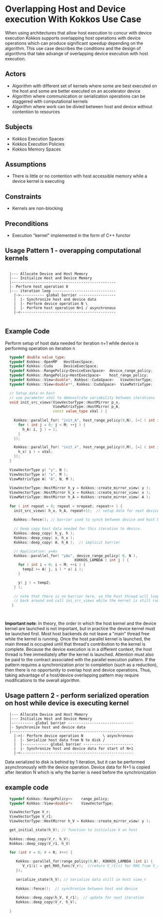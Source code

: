 # Overlapping Host and Device execution With Kokkos Use Case

When using architectures that allow host execution to concur with device execution Kokkos supports 
overlapping host operations with device operations which can produce significant speedup depending 
on the algorithm.  This use case describes the conditions and the design of algorithms that take advange of
overlapping device execution with host execution.

## Actors
 - Algorithm with different set of kernels where some are best executed on the host and some 
are better executed on an accelerator device
 - Algorithm where communication or serialization operations can be staggered with computational kernels
 - Algorithm where work can be divied between host and device without contention to resources
 
## Subjects
 - Kokkos Execution Spaces
 - Kokkos Execution Policies
 - Kokkos Memory Spaces

## Assumptions
 - There is little or no contention with host accessible memory while a device kernel is executing
    
## Constraints
 - Kernels are non-blocking
    
## Preconditions
 - Execution "kernel" implemented in the form of C++ functor
    
## Usage Pattern 1 - overapping computational kernels

```

  |--- Allocate Device and Host Memory
  |--- Initialize Host and Device Memory
  |------------------------------------------------
  |- Perform host operation 0
  |--- iteration loop -----------------------------
    |->----------- global barrier -----------------
    |  |- Synchronize host and device data
    |  |- Perform device operation N \
    |  |- Perform host operation N+1 / asynchronous
    |-<--------------------------------------------
       
```

## Example Code
Perform setup of host data needed for iteration n+1 while device is performing
operation on iteration n

```c++
  typedef double value_type;
  typedef Kokkos::OpenMP   HostExecSpace;
  typedef Kokkos::Cuda     DeviceExecSpace;
  typedef Kokkos::RangePolicy<DeviceExecSpace>  device_range_policy;
  typedef Kokkos::RangePolicy<HostExecSpace>    host_range_policy;
  typedef Kokkos::View<double*, Kokkos::CudaSpace>   ViewVectorType;
  typedef Kokkos::View<double**, Kokkos::CudaSpace>  ViewMatrixType;

  // Setup data on host  
  // use parameter xVal to demonstrate variability between iterations
  void init_src_views(ViewVectorType::HostMirror p_x,
                      ViewMatrixType::HostMirror p_A,
                      const value_type xVal ) {
    
    Kokkos::parallel_for( "init_A", host_range_policy(0,N), [=] ( int i ) {
      for ( int j = 0; j < M; ++j ) {
        h_A( i, j ) = 1;
      }
    });

    Kokkos::parallel_for( "init_x", host_range_policy(0,M), [=] ( int i ) {
      h_x( i ) = xVal;
    });
  }
  
  ViewVectorType y( "y", N );
  ViewVectorType x( "x", M );
  ViewMatrixType A( "A", N, M );
  
  ViewVectorType::HostMirror h_y = Kokkos::create_mirror_view( y );
  ViewVectorType::HostMirror h_x = Kokkos::create_mirror_view( x );
  ViewMatrixType::HostMirror h_A = Kokkos::create_mirror_view( A );
  
  for ( int repeat = 0; repeat < nrepeat; repeat++ ) {
    init_src_views( h_x, h_A, repeat+1);  // setup data for next device launch
  
    Kokkos::fence(); // barrier used to synch between device and host before copying data
    
    // Deep copy host data needed for this iteration to device.
    Kokkos::deep_copy( h_y, h );
    Kokkos::deep_copy( x, h_x );
    Kokkos::deep_copy( A, h_A );  // implicit barrier

    // Application: y=Ax
    Kokkos::parallel_for( "yAx", device_range_policy( 0, N ), 
                                KOKKOS_LAMBDA ( int j ) {
      for ( int i = 0; i < M; ++i ) {
        temp2 += A( j, i ) * x( i );
      }

      y( j ) = temp2;
    } );
    
    // note that there is no barrier here, so the host thread will loop
    // back around and call ini_src_views while the kernel is still running
   }

  
```

<b>Important note</b>:  In theory, the order in which the host kernel and the device kernel are
launched is not important, but in practice the device kernel must be launched first.  Most 
host backends do not leave a "main" thread free while the kernel is running.  Once the 
host parallel kernel is launched, the main thread is occupied until that thread's 
contribution to the kernel is complete.  Because the device execution is in a different context, 
the host thread is free immediately after the kernel is launched.  Attention must 
also be paid to the contract associated with the parallel execution pattern.  If the pattern
requires a synchronization prior to completion (such as a reduction), then there is no opportunity to 
overlap host and device operations.  Thus, taking advantage of a host/device
overlapping pattern may require modifications to the overall algorithm.


## Usage pattern 2 - perform serialized operation on host while device is executing kernel

```
  |--- Allocate Device and Host Memory
  |--- Initialize Host and Device Memory
  |---------- global barrier ------------------------------
  |- Synchronize host and device data
  |--------------------------------------------------------
    |->|- Perform device operation N         \ asynchronous
    |  |- Serialize host data from N to disk /
    |  |------------ global barrier -----------------------
    |  |- Synchronize host and device data for start of N+1
    |-<----------------------------------------------------

```

Data serialized to disk is behind by 1 iteration, but it can be performed 
asynchronously with the device operation.  Device data for N+1 is copied after
iteration N which is why the barrier is need before the synchronization

## example code

```c++
  typedef Kokkos::RangePolicy<>    range_policy;
  typedef Kokkos::View<double*>    ViewVectorType;

  ViewVectorType V_r;
  ViewVectorType V_r1;
  ViewVectorType::HostMirror h_V = Kokkos::create_mirror_view( y );

  get_initial_state(h_V); // function to initialize V on host
  
  Kokkos::deep_copy(V_r, h_V);
  Kokkos::deep_copy(V_r1, h_V)

  for (int r = 0; r < R; r++) {
  
     Kokkos::parallel_for(range_policy(0,N), KOKKOS_LAMBDA (int i) {
        V_r1(i) = get_RHS_func(V_r);  //return V_r1(i) for RHS from V_r
     });
  
     serialize_state(h_V); // serialize data still in host view_r
     
     Kokkos::fence();  // synchronize between host and device
     
     Kokkos::deep_copy(h_V, V_r1);  // update for next iteration
     Kokkos::deep_copy(V_r, h_V);
     
  }
```

